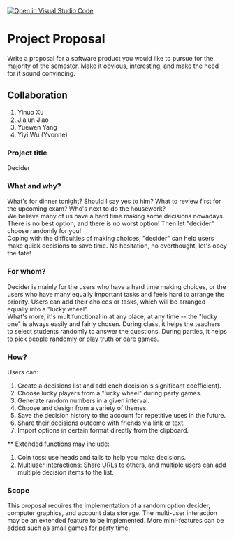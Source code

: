 [![Open in Visual Studio Code](https://classroom.github.com/assets/open-in-vscode-c66648af7eb3fe8bc4f294546bfd86ef473780cde1dea487d3c4ff354943c9ae.svg)](https://classroom.github.com/online_ide?assignment_repo_id=8391232&assignment_repo_type=AssignmentRepo)
<!-- # Project Proposal

Write a proposal for a software product you would like to pursue for the majority of the semester. Make it obvious, interesting, and make the need for it sound convincing.

## Collaboration

You are welcome to write a proposal with up to 5 other students, if desired. If you do work with others on the proposal, you **must** clearly indicate the names of all the team members in your proposal.

## What to include

Your proposal must focus on the product's value proposition, including answers to the questions below. Keep it thorough but concise. If you are not clear on whether your writing is any good, consult with a friend. -->
# Project Proposal

Write a proposal for a software product you would like to pursue for the majority of the semester. Make it obvious, interesting, and make the need for it sound convincing.

## Collaboration

1. Yinuo Xu
2. Jiajun Jiao
3. Yuewen Yang
4. Yiyi Wu (Yvonne)


### Project title

Decider

### What and why?

What's for dinner tonight? Should I say yes to him? What to review first for the upcoming exam? Who's next to do the housework? <br>
We believe many of us have a hard time making some decisions nowadays.
There is no best option, and there is no worst option! Then let "decider" choose randomly for you!<br> 
Coping with the difficulties of making choices, "decider" can help users make quick decisions to save time. No hesitation, no overthought, let's obey the fate!<br>

### For whom?

Decider is mainly for the users who have a hard time making choices, or the users who have many equally important tasks and feels hard to arrange the priority. Users can add their choices or tasks, which will be arranged equally into a "lucky wheel".<br>
What's more, it's multifunctional in at any place, at any time -- the "lucky one" is always easily and fairly chosen. During class, it helps the teachers to select students randomly to answer the questions. During parties, it helps to pick people randomly or play truth or dare games.<br>

### How?

Users can:
1. Create a decisions list and add each decision's significant coefficient).
2. Choose lucky players from a "lucky wheel" during party games. 
3. Generate random numbers in a given interval. 
4. Choose and design from a variety of themes.
5. Save the decision history to the account for repetitive uses in the future.
6. Share their decisions outcome with friends via link or text. 
7. Import options in certain format directly from the clipboard.
 
**
Extended functions may include:
1. Coin toss: use heads and tails to help you make decisions.
2. Multiuser interactions: Share URLs to others, and multiple users can add multiple decision items to the list.

### Scope

This proposal requires the implementation of a random option decider, computer graphics, and account data storage. The multi-user interaction may be an extended feature to be implemented. More mini-features can be added such as small games for party time.

<!-- ## Submission

Complete the assignment as a Markdown document in the file named `README.md` in this repository. The message should be nicely formatted and outlined with a clear heading and sub-headings for each section.

Use the `git` features of **Visual Studio Code** to commit your work and `push` them to the GitHub repository.

Share the link to your document in your private assignments Discord channel AND in the public #project-ideas channel. In both cases, include the title of your project for all to see in the message.

## What happens next

We will select a subset of the proposals that we think will be the most interesting and appropriate for this course. These will be published to the class. Your next assignment will be to rank your favorites. We will then make team assignments based on this information and the answers you have provided to the previous introductory questionnaire.

If your proposal is selected, you are 99% guaranteed to be part of that team. -->